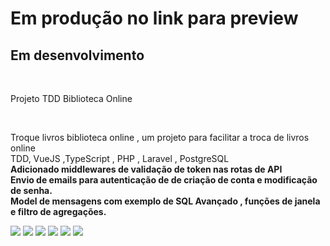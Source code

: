 <h1> Em produção no link para preview</h1>
<h2>Em desenvolvimento</h2>

</br>
<p>Projeto TDD Biblioteca Online</p>
</br>
<p>Troque livros biblioteca online , um projeto para facilitar a troca de livros online </br>
TDD, VueJS ,TypeScript , PHP , Laravel , PostgreSQL </br>
<strong>Adicionado middlewares de validação de token nas rotas de API</br>
Envio de emails para autenticação de de criação de conta e modificação de senha.</br>
Model de mensagens com exemplo de SQL Avançado , funções de janela e filtro de agregações.
</strong>


</p>
<img src="https://github.com/waltereidi/bibliotecaonline/assets/6370415/b2faaa27-7ccb-4f8c-8ffb-566c2049df6c"/>


<img src="https://github.com/waltereidi/bibliotecaonline/assets/6370415/34f63f9f-70d0-4e99-86e7-09d424fecb7e"/>

<img src="https://github.com/waltereidi/bibliotecaonline/assets/6370415/336f68a1-34bc-4367-a1c4-fffbc8568ee2" />

<img src="https://github.com/waltereidi/bibliotecaonline/assets/6370415/0b09f200-0ebf-4dac-9b22-a5fdd7d49839" />

<img src="https://github.com/waltereidi/bibliotecaonline/assets/6370415/15f4ac14-d33b-4ac9-ba19-62dba368ef72" />
<img src="https://github.com/waltereidi/bibliotecaonline/assets/6370415/98f21c5b-c038-4d8b-ba0a-188ed987216a"/>
